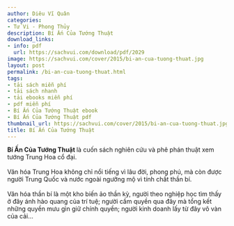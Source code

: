 ```yaml
---
author: Diêu Vĩ Quân
categories:
- Tử Vi - Phong Thủy
description: Bí Ấn Của Tướng Thuật
download_links:
- info: pdf
  url: https://sachvui.com/download/pdf/2029
image: https://sachvui.com/cover/2015/bi-an-cua-tuong-thuat.jpg
layout: post
permalink: /bi-an-cua-tuong-thuat.html
tags:
- tải sách miễn phí
- tải sách nhanh
- tải ebooks miễn phí
- pdf miễn phí
- Bí Ấn Của Tướng Thuật ebook
- Bí Ấn Của Tướng Thuật pdf
thumbnail_url: https://sachvui.com/cover/2015/bi-an-cua-tuong-thuat.jpg
title: Bí Ấn Của Tướng Thuật
---
```


 <div class="item-desc text-justify"> <p><strong>Bí Ấn Của Tướng Thuật </strong>là cuốn sách nghiên cứu và phê phán thuật xem tướng Trung Hoa cổ đại.<br><br>Văn hóa Trung Hoa không chỉ nổi tiếng vì lâu đời, phong phú, mà còn được người Trung Quốc và nước ngoài ngưỡng mộ vì tính chất thần bí.<br><br>Văn hóa thần bí là một kho biến ảo thần kỳ, người theo nghiệp học tìm thấy ở đây ánh hào quang của trí tuệ; người cầm quyền qua đây mà tổng kết những quyền mưu gìn giữ chính quyền; người kinh doanh lấy từ đây vô vàn của cải…</p> </div>